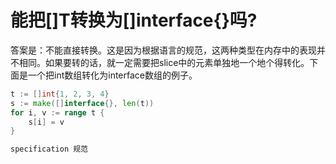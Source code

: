 # 能把[]T转换为[]interface{}吗?

答案是：不能直接转换。这是因为根据语言的规范，这两种类型在内存中的表现并不相同。如果要转的话，就一定需要把slice中的元素单独地一个地个得转化。下面是一个把int数组转化为interface数组的例子。

```go
t := []int{1, 2, 3, 4}
s := make([]interface{}, len(t))
for i, v := range t {
    s[i] = v
}
```

```go
specification 规范
```

